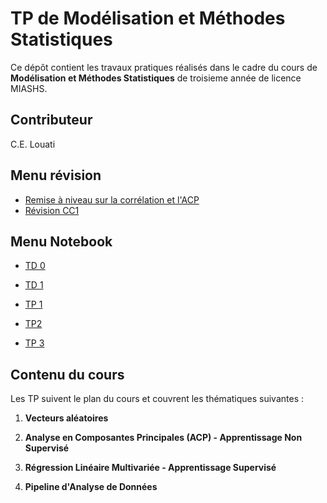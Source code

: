 # TP de Modélisation et Méthodes Statistiques

Ce dépôt contient les travaux pratiques réalisés dans le cadre du cours de **Modélisation et Méthodes Statistiques** de troisieme année de licence MIASHS.

## Contributeur

C.E. Louati

## Menu révision

-   [Remise à niveau sur la corrélation et l'ACP](https://akhythmetic.github.io/mms/fiche_revision/ran_correlation.html)
-   [Révision CC1](https://akhythmetic.github.io/mms/fiche_revision/revision_CC1.html)

## Menu Notebook

-   [TD 0](https://akhythmetic.github.io/mms/Notebook/td0_exo3.pdf)

-   [TD 1](https://akhythmetic.github.io/mms/Notebook/td1_exo7.html)

-   [TP 1](https://akhythmetic.github.io/mms/Notebook/tp1.html)

-   [TP2](https://akhythmetic.github.io/mms/Notebook/TP2_ACP_Decathlon_sujet.html)

-   [TP 3](https://akhythmetic.github.io/mms/Notebook/TP3.pdf)

## Contenu du cours

Les TP suivent le plan du cours et couvrent les thématiques suivantes :

1.  **Vecteurs aléatoires**

2.  **Analyse en Composantes Principales (ACP) - Apprentissage Non Supervisé**

3.  **Régression Linéaire Multivariée - Apprentissage Supervisé**

4.  **Pipeline d'Analyse de Données**
